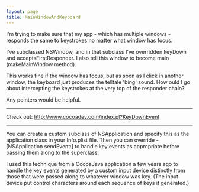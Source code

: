 ```yaml
---
layout: page
title: MainWindowAndKeyboard
---
```




I'm trying to make sure that my app - which has multiple windows - responds the same to keystrokes no matter what window has focus.

I've subclassed NSWindow, and in that subclass I've overridden keyDown and acceptsFirstResponder. I also tell this window to become main (makeMainWindow method).

This works fine if the window has focus, but as soon as I click in another window, the keyboard just produces the telltale 'bing' sound. How ould I go about intercepting the keystrokes at the very top of the responder chain?

Any pointers would be helpful.

----

Check out:
http://www.cocoadev.com/index.pl?KeyDownEvent

----

You can create a custom subclass of NSApplication and specify this as the application class in your Info.plist file.  Then you can override -[NSApplication sendEvent:] to handle key events as appropriate before passing them along to the superclass.

I used this technique from a CocoaJava application a few years ago to handle the key events generated by a custom input device distinctly from those that were passed along to whatever window was key.  (The input device put control characters around each sequence of keys it generated.)

